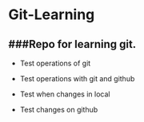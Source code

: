 Git-Learning
============

###Repo for learning git.
---
* Test operations of git
* Test operations with git and github

* Test when changes in local

* Test changes on github

